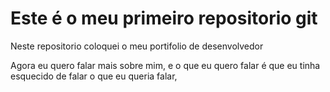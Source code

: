 # Este é o meu primeiro repositorio git

Neste repositorio coloquei o meu portifolio de desenvolvedor

Agora eu quero falar mais sobre mim, e o que eu quero falar é que 
eu tinha esquecido de falar o que eu queria falar, 
